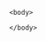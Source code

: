 <html>
<head>
	<meta Content-Security-Policy: script-src 'self' https://amplify--sandboxpc.sandbox.my.site.com>
</head>

	<body>
<script type='text/javascript'>
	function initEmbeddedMessaging() {
		try {
			embeddedservice_bootstrap.settings.language = 'en_US'; // For example, enter 'en' or 'en-US'
			
			window.addEventListener("onEmbeddedMessagingReady", () => {            
	console.log( "Inside Prechat API!!" );
	embeddedservice_bootstrap.prechatAPI.setHiddenPrechatFields( { "Email" : "edam_system_access_user@example.com" } );
	embeddedservice_bootstrap.prechatAPI.setHiddenPrechatFields( { "Current_Context" : "webportal" } );
	embeddedservice_bootstrap.prechatAPI.setHiddenPrechatFields( { "AMP_inst_id" : "79886" } );
	embeddedservice_bootstrap.prechatAPI.setHiddenPrechatFields( { "Referral_URL" : "google.com" } );
	embeddedservice_bootstrap.prechatAPI.setHiddenPrechatFields( { "Phone" : "99897" } );
	embeddedservice_bootstrap.prechatAPI.setHiddenPrechatFields( { "First_Name" : "Maq git" } );
        embeddedservice_bootstrap.prechatAPI.setHiddenPrechatFields( { "Last_Name" : "Mohammed" } );
				
});

			embeddedservice_bootstrap.init(
				'00DNq000000H9QH',
				'MIAW_SF_Test',
				'https://amplify--sandboxpc.sandbox.my.site.com/ESWMIAWSFTest1702218452582',
				{
					scrt2URL: 'https://amplify--sandboxpc.sandbox.my.salesforce-scrt.com'
				}
			);
		} catch (err) {
			console.error('Error loading Embedded Messaging: ', err);
		}
	};
</script>
<script type='text/javascript' src='https://amplify--sandboxpc.sandbox.my.site.com/ESWMIAWSFTest1702218452582/assets/js/bootstrap.min.js' onload='initEmbeddedMessaging()'></script>

	</body>
</html>

